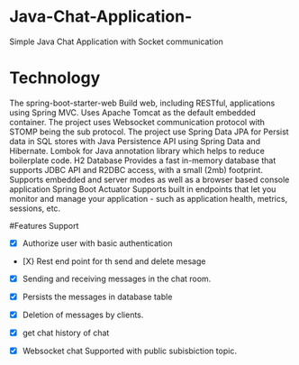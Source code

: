 # Java-Chat-Application-
Simple Java Chat Application with Socket communication

# Technology
The spring-boot-starter-web Build web, including RESTful, applications using Spring MVC. Uses Apache Tomcat as the default embedded container.
The project uses Websocket communication protocol with STOMP being the sub protocol.
The project use Spring Data JPA  for Persist data in SQL stores with Java Persistence API using Spring Data and Hibernate.
Lombok  for Java annotation library which helps to reduce boilerplate code.
H2 Database Provides a fast in-memory database that supports JDBC API and R2DBC access, with a small (2mb) footprint. Supports embedded and server modes as well as a browser based console application
Spring Boot Actuator Supports built in endpoints that let you monitor and manage your application - such as application health, metrics, sessions, etc.

#Features Support
- [X] Authorize user with basic authentication
- [X} Rest end point for th send and delete mesage 
- [X] Sending and receiving messages in the chat room.
- [X] Persists the messages in database table
- [X] Deletion of messages by clients.
- [X] get chat history of chat
- [X] Websocket chat Supported with public subisbiction topic.




